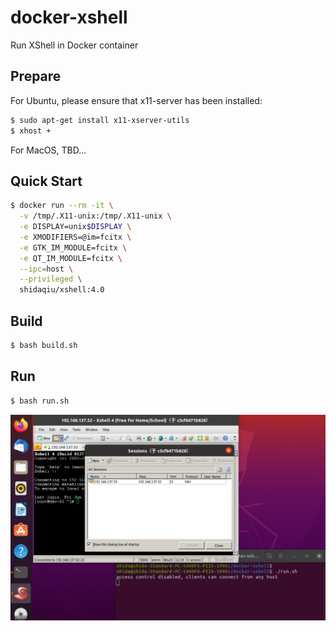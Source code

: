 # docker-xshell

Run XShell in Docker container

##  Prepare

For Ubuntu, please ensure that x11-server has been installed:

```sh
$ sudo apt-get install x11-xserver-utils
$ xhost +
```

For MacOS, TBD...

## Quick Start

```sh
$ docker run --rm -it \
  -v /tmp/.X11-unix:/tmp/.X11-unix \
  -e DISPLAY=unix$DISPLAY \
  -e XMODIFIERS=@im=fcitx \
  -e GTK_IM_MODULE=fcitx \
  -e QT_IM_MODULE=fcitx \
  --ipc=host \
  --privileged \
  shidaqiu/xshell:4.0
```

## Build

```sh
$ bash build.sh
```

## Run

```sh
$ bash run.sh
```

![](imgs/demo.png)
